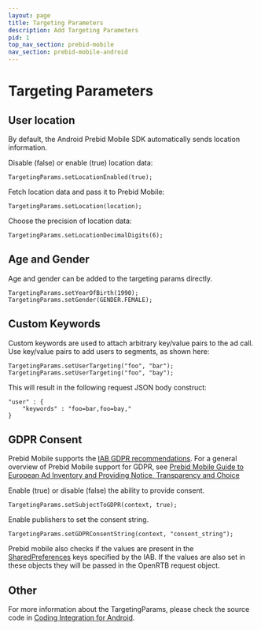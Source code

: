 ```yaml
---
layout: page
title: Targeting Parameters
description: Add Targeting Parameters
pid: 1
top_nav_section: prebid-mobile
nav_section: prebid-mobile-android
---
```



<div class="bs-docs-section" markdown="1">

# Targeting Parameters

## User location

By default, the Android Prebid Mobile SDK automatically sends location information.

Disable (false) or enable (true) location data:

```
TargetingParams.setLocationEnabled(true);
```

Fetch location data and pass it to Prebid Mobile:

```
TargetingParams.setLocation(location);

```
Choose the precision of location data:

```
TargetingParams.setLocationDecimalDigits(6);
```

## Age and Gender

Age and gender can be added to the targeting params directly.

```
TargetingParams.setYearOfBirth(1990);
TargetingParams.setGender(GENDER.FEMALE);
```


## Custom Keywords

Custom keywords are used to attach arbitrary key/value pairs to the ad call. Use key/value pairs to add users to segments, as shown here:

```
TargetingParams.setUserTargeting("foo", "bar");
TargetingParams.setUserTargeting("foo", "bay");
```
This will result in the following request JSON body construct:

```
"user" : {
	"keywords" : "foo=bar,foo=bay,"
}
```

## GDPR Consent

Prebid Mobile supports the [IAB GDPR recommendations](https://github.com/InteractiveAdvertisingBureau/GDPR-Transparency-and-Consent-Framework/blob/master/Mobile%20In-App%20Consent%20APIs%20v1.0%20Draft%20for%20Public%20Comment.md). For a general overview of Prebid Mobile support for GDPR, see [Prebid Mobile Guide to European Ad Inventory and Providing Notice, Transparency and Choice]({{site.github.url}}/prebid-mobile/gdpr.html)

Enable (true) or disable (false) the ability to provide consent.
```
TargetingParams.setSubjectToGDPR(context, true);
```
Enable publishers to set the consent string.

```
TargetingParams.setGDPRConsentString(context, "consent_string");
```

Prebid mobile also checks if the values are present in the [SharedPreferences](https://developer.android.com/training/data-storage/shared-preferences) keys specified by the IAB. If the values are also set in these objects they will be passed in the OpenRTB request object.

## Other

For more information about the TargetingParams, please check the source code in [Coding Integration for Android]({{site.github.url}}/prebid-mobile/code-integration-android).


</div>
